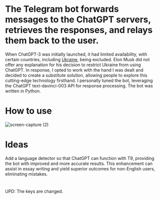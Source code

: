# The Telegram bot forwards messages to the ChatGPT servers, retrieves the responses, and relays them back to the user.
When ChatGPT-3 was initially launched, it had limited availability, with certain countries, including [Ukraine](https://mezha.media/en/2023/01/13/chatgpt-banned-ukraine/), being excluded. 
Elon Musk did not offer any explanation for his decision to restrict Ukraine from using ChatGPT. In response, I opted to work with the hand I was dealt and decided to create a substitute solution, allowing people to explore this cutting-edge technology firsthand. 
I personally tuned the bot, leveraging the ChatGPT text-davinci-003 API for response processing. The bot was written in Python.



# How to use
![screen-capture (2)](https://github.com/Artur-boop/gpt-3bot-telegram/assets/77884793/40b7384d-810f-41d5-866c-ba24466d09e6)
# Ideas
Add a language detector so that ChatGPT can function with T9, providing the bot with improved and more accurate results. This enhancement can assist in essay writing and yield superior outcomes for non-English users, eliminating mistakes.
#
UPD: The keys are changed.


